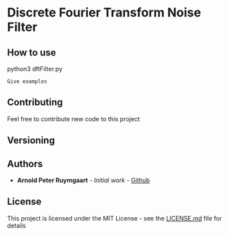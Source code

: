 # Discrete Fourier Transform Noise Filter 


## How to use
python3 dftFilter.py

```
Give examples
```


## Contributing

Feel free to contribute new code to this project

## Versioning

## Authors

* **Arnold Peter Ruymgaart** - *Initial work* - [Github](https://github.com/aruymgaart)

## License

This project is licensed under the MIT License - see the [LICENSE.md](LICENSE.md) file for details



